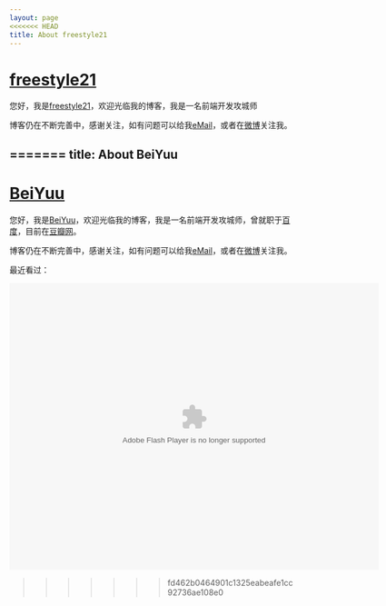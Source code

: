 ```yaml
---
layout: page
<<<<<<< HEAD
title: About freestyle21
---
```

# [freestyle21][]

您好，我是[freestyle21][]，欢迎光临我的博客，我是一名前端开发攻城师

博客仍在不断完善中，感谢关注，如有问题可以给我<a href="" title="邮箱" onclick="alert('freestyle21 在 Gmail，你懂得！');return false;">eMail</a>，或者在<a href="http://weibo.com/2397364660" title="freestyle21" target="_blank" class="external">微博</a>关注我。


[freestyle21]: http://freestyle21.github.com "freestyle21"
=======
title: About BeiYuu
---
# [BeiYuu][]

您好，我是[BeiYuu][]，欢迎光临我的博客，我是一名前端开发攻城师，曾就职于<a href="http://s.baidu.com" class="external" target="_blank">百度</a>，目前在<a href="http://douban.com/people/beiyuu" class="external" target="_blank">豆瓣网</a>。

博客仍在不断完善中，感谢关注，如有问题可以给我<a href="" title="邮箱" onclick="alert('BeiYuu 在 Gmail，你懂得！');return false;">eMail</a>，或者在<a href="http://weibo.com/beiyuu" title="我的闲言碎语" target="_blank" class="external">微博</a>关注我。

最近看过：
<div><object classid="clsid:d27cdb6e-ae6d-11cf-96b8-444553540000" codebase="http://fpdownload.macromedia.com/pub/shockwave/cabs/flash/swflash.cab#version=7,0,0,0" width="650" height="505" id="passing" > <param name="movie" value="http://www.douban.com/doushow/beiyuu/collection_latest_movie|book_15_5_medium_logo_noself/doushow.swf" /> <param name="quality" value="high" /> <param name="scale" value="noscale"/> <param name="align" value="tl"/> <param name="wmode" value="transparent"/> <embed src="http://www.douban.com/doushow/beiyuu/collection_latest_movie|book_15_5_medium_logo_noself/doushow.swf" wmode="transparent" quality="high" width="650" height="505" name="passing" scale="noscale" align="tl" type="application/x-shockwave-flash" pluginspage="http://www.macromedia.com/go/getflashplayer" /> </object></div>

<div id="disqus_container"> 
    <div id="disqus_thread"></div>
</div> 

<script type="text/javascript">
    window.disqus_shortname = 'beiyuu'; // required: replace example with your forum shortname
    $.getScript('http://' + disqus_shortname + '.disqus.com/embed.js');
</script>

<!--
<h3 class="about">More About Me</h3>
<div class="about-link">
    <a href="" title="邮箱" target="_blank" onclick="alert('BeiYuu 在 Gmail，你懂得！');return false;">eMail&gt;&gt;</a>
    <a href="http://www.douban.com/people/beiyuu" title="我的书影音" target="_blank">豆瓣&gt;&gt;</a>
    <a href="http://weibo.com/beiyuu" title="我的闲言碎语" target="_blank">新浪微博&gt;&gt;</a>
    <a href="http://www.github.com/beiyuu" title="我的代码" target="_blank">Github&gt;&gt;</a>
    <a href="http://twitter.com/#!/BeiYuu" title="又一处的闲言碎语" target="_blank">Twitter&gt;&gt;</a>
    <a href="http://www.zhihu.com/people/beiyuu" title="我回答的问题" target="_blank">知乎&gt;&gt;</a>
    <a href="http://www.markzhi.com/13989" title="我收集的图片" target="_blank">Markzhi&gt;&gt;</a>
</div>
-->

[BeiYuu]: http://beiyuu.com "BeiYuu"
>>>>>>> fd462b0464901c1325eabeafe1cc92736ae108e0
